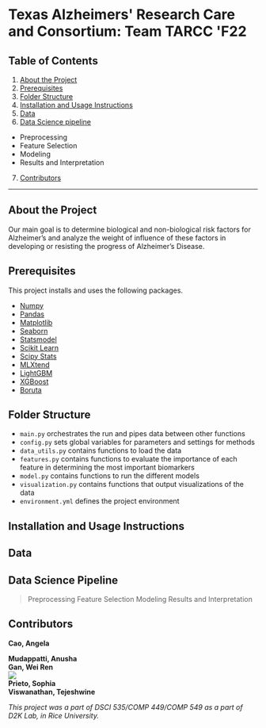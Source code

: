 # Texas Alzheimers' Research Care and Consortium: Team TARCC 'F22

## Table of Contents

1. [About the Project](#about-the-project)
2. [Prerequisites](#prerequisites)
3. [Folder Structure](#folder-structure)
4. [Installation and Usage Instructions](#installation-and-usage-instructions)
5. [Data](#data)
6. [Data Science pipeline](#data-science-pipeline)
- Preprocessing
- Feature Selection
- Modeling
- Results and Interpretation </details>
7. [Contributors](#contributors)

<hr style="border:2px 	raspberryColor">

## About the Project
Our main goal is to determine biological and non-biological risk factors for Alzheimer’s and analyze the weight of influence of these factors in developing or resisting the progress of Alzheimer’s Disease.

## Prerequisites
This project installs and uses the following packages.
- [Numpy](https://pypi.org/project/numpy/)
- [Pandas](https://pypi.org/project/pandas/)
- [Matplotlib](https://pypi.org/project/matplotlib/)
- [Seaborn](https://pypi.org/project/seaborn/)
- [Statsmodel](https://pypi.org/project/statsmodels/)
- [Scikit Learn](https://pypi.org/project/scikit-learn/)
- [Scipy Stats](https://pypi.org/project/scipy/)
- [MLXtend](https://pypi.org/project/mlxtend/)
- [LightGBM](https://pypi.org/project/lightgbm/)
- [XGBoost](https://pypi.org/project/xgboost/)
- [Boruta](https://pypi.org/project/Boruta/)

## Folder Structure
* `main.py` orchestrates the run and pipes data between other functions
* `config.py` sets global variables for parameters and settings for methods
* `data_utils.py` contains functions to load the data
* `features.py`  contains functions to evaluate the importance of each feature in determining the most important biomarkers
* `model.py` contains functions to run the different models
* `visualization.py` contains functions that output visualizations of the data
* `environment.yml` defines the project environment

## Installation and Usage Instructions

## Data


## Data Science Pipeline
> Preprocessing
> Feature Selection
> Modeling
> Results and Interpretation

## Contributors
**Cao, Angela** <br />

**Mudappatti, Anusha** <br />
**Gan, Wei Ren** <br />
<a href="mailto:wg21@rice.edu?"><img src="https://img.shields.io/badge/gmail-%23DD0031.svg?&style=for-the-badge&logo=gmail&logoColor=white"/></a> \
**Prieto, Sophia** <br />
**Viswanathan, Tejeshwine** <br /> 

*This project was a part of DSCI 535/COMP 449/COMP 549 as a part of D2K Lab, in Rice University.*
